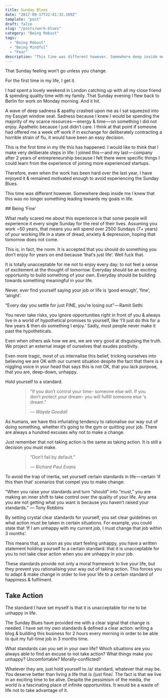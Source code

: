 ```yaml
---
title: Sunday Blues
date: "2017-09-17T22:41:32.169Z"
template: "post"
draft: false
slug: "/posts/work-blues"
category: "Being Robust"
tags:
  - "Being Robust"
  - "Being Mindful"
  - "Fear"
description: "This time was different however. Somewhere deep inside me I knew that this was no longer something leading towards my goals in life."
---
```



That Sunday feeling won’t go unless you change.

For the first time in my life, I get it.

I had spent a lovely weekend in London catching up with all my close friend & spending quality time with my family. That Sunday evening I flew back to Berlin for work on Monday morning. And it hit.

A wave of deep sadness & apathy crashed upon me as I sat squeezed into my Easyjet window seat. Sadness because I knew I would be spending the majority of my scarce resources — energy & time — on something I did not enjoy. Apathetic because I just didn’t care. I think at that point if someone had offered me a week off work if in exchange for deliberately contracting a horrible strain of flu, it would have been an easy decision.

This is the first time in my life this has happened. I would like to think that I make very deliberate steps in life: I joined this — and my last — company after 2 years of entrepreneurship because I felt there were specific things I could learn from the experience of joining more experienced startups.

Therefore, even when the work has been hard over the last year, I have enjoyed it & remained motivated enough to avoid experiencing the Sunday Blues.

This time was different however. Somewhere deep inside me I knew that this was no longer something leading towards my goals in life.


## Being ‘Fine’

What really scared me about this experience is that some people will experience it every single Sunday for the rest of their lives. Assuming you work ~50 years, that means you will spend over 2500 Sundays (7+ years) of your working life in a state of dread, anxiety & depression, hoping that tomorrow does not come.

This is, in fact, the norm. It is accepted that you should do something you don’t enjoy for years on end because ‘that’s just life’. Well fuck that.

It is totally unacceptable for me not to enjoy every day; to not feel a sense of excitement at the thought of tomorrow. Everyday should be an exciting opportunity to build something of your own. Everyday should be building towards something meaningful in your life.

Never, ever find yourself saying your job or life is ‘good enough’, ‘fine’, ‘alright’.

“Every day you settle for just FINE, you’re losing out” — Ramit Sethi

You never take risks, you ignore opportunities right in front of you & always live in a world of hypothetical promises to yourself, like ‘I’ll just do this for a few years & then do something I enjoy.’ Sadly, most people never make it past the hypotheticals.

Even when others ask how we are, we are very good at disguising the truth. We project an external image of ourselves that exudes positivity.

Even more tragic, most of us internalise this belief, tricking ourselves into believing we are OK with our current situation despite the fact that there is a niggling voice in your head that says this is not OK, that you lack purpose, that you are, deep-down, unhappy.

Hold yourself to a standard.

<figure>
	<blockquote>
		<p>“If you don’t control your time- someone else will. If you don’t protect your dream- you will fulfill someone else ‘s dream.”</p>
		<footer>
			<cite>― Wayde Goodall</cite>
		</footer>
	</blockquote>
</figure>

As humans, we have this infuriating tendency to rationalise our way out of doing something, whether it’s going to the gym or quitting your job. There are always a hundred excuses why not to make a change.

Just remember that not taking action is the same as taking action. It is still a decision you must make.


<figure>
	<blockquote>
		<p>“Don’t fail by default.”</p>
		<footer>
			<cite>― Richard Paul Evans</cite>
		</footer>
	</blockquote>
</figure>


To avoid the trap of inertia, set yourself certain standards in life — certain ‘if this then that’ scenarios that compel you to make change:

“When you raise your standards and turn “should” into “must,” you are making an inner shift to take control over the quality of your life. Any area you are not getting what you want is because you haven’t raised your standards.” ― Tony Robbins

By setting crystal clear standards for yourself, you set clear guidelines on what action must be taken in certain situations. For example, you could state that ‘If I am unhappy with my current job, I must change that job within 3 months’.

This means that, as soon as you start feeling unhappy, you have a written statement holding yourself to a certain standard: that it is unacceptable for you to not take clear action when you are unhappy in your job.

These standards provide not only a moral framework to live your life, but they prevent you rationalising your way out of taking action. This forces you to adapt & make change in order to live your life to a certain standard of happiness & fulfilment.

## Take Action

The standard I have set myself is that it is unacceptable for me to be unhappy in life.

The Sunday Blues have provided me with a clear signal that change is needed. I have set my own standards & defined a clear action: writing a blog & building this business for 2 hours every morning in order to be able to quit my full-time job in 3 months time.

What standards can you set in your own life? Which situations are you always able to find an excuse to not take action? What things make you unhappy? Uncomfortable? Morally-conflicted?

Whatever they are, just hold yourself to /a/ standard, whatever that may be. You deserve better than living a life that is /just fine/. The fact is that we live in an exciting time to be alive. Despite the pessimism of the media, the world is a fascinating place of infinite opportunities. It would be a waste of life not to take advantage of it.
